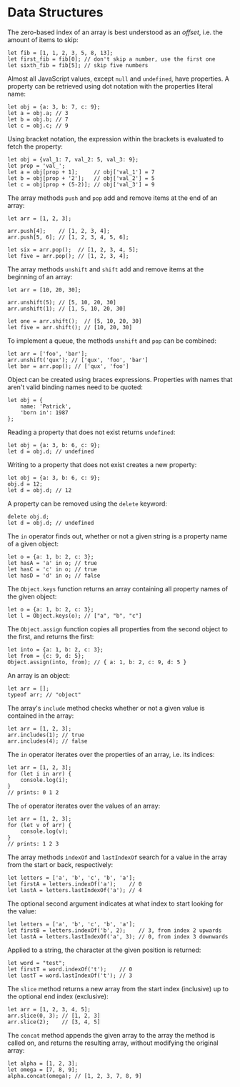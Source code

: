 # Data Structures

The zero-based index of an array is best understood as an _offset_, i.e. the
amount of items to skip:

	let fib = [1, 1, 2, 3, 5, 8, 13];
	let first_fib = fib[0]; // don't skip a number, use the first one
	let sixth_fib = fib[5]; // skip five numbers

Almost all JavaScript values, except `null` and `undefined`, have properties. A
property can be retrieved using dot notation with the properties literal name:

	let obj = {a: 3, b: 7, c: 9};
	let a = obj.a; // 3
	let b = obj.b; // 7
	let c = obj.c; // 9

Using bracket notation, the expression within the brackets is evaluated to
fetch the property:

	let obj = {val_1: 7, val_2: 5, val_3: 9};
	let prop = 'val_';
	let a = obj[prop + 1];     // obj['val_1'] = 7
	let b = obj[prop + '2'];   // obj['val_2'] = 5
	let c = obj[prop + (5-2)]; // obj['val_3'] = 9

The array methods `push` and `pop` add and remove items at the end of an array:

	let arr = [1, 2, 3];

	arr.push[4];    // [1, 2, 3, 4];
	arr.push[5, 6]; // [1, 2, 3, 4, 5, 6];

	let six = arr.pop();  // [1, 2, 3, 4, 5];
	let five = arr.pop(); // [1, 2, 3, 4];

The array methods `unshift` and `shift` add and remove items at the beginning
of an array:

	let arr = [10, 20, 30];

	arr.unshift(5); // [5, 10, 20, 30]
	arr.unshift(1); // [1, 5, 10, 20, 30]

	let one = arr.shift();  // [5, 10, 20, 30]
	let five = arr.shift(); // [10, 20, 30]

To implement a queue, the methods `unshift` and `pop` can be combined:

	let arr = ['foo', 'bar'];
	arr.unshift('qux'); // ['qux', 'foo', 'bar']
	let bar = arr.pop(); // ['qux', 'foo']

Object can be created using braces expressions. Properties with names that
aren't valid binding names need to be quoted:

	let obj = {
		name: 'Patrick',
		'born in': 1987
	};

Reading a property that does not exist returns `undefined`:

	let obj = {a: 3, b: 6, c: 9};
	let d = obj.d; // undefined

Writing to a property that does not exist creates a new property:

	let obj = {a: 3, b: 6, c: 9};
	obj.d = 12;
	let d = obj.d; // 12

A property can be removed using the `delete` keyword:

	delete obj.d;
	let d = obj.d; // undefined

The `in` operator finds out, whether or not a given string is a property name
of a given object:

	let o = {a: 1, b: 2, c: 3};
	let hasA = 'a' in o; // true
	let hasC = 'c' in o; // true
	let hasD = 'd' in o; // false

The `Object.keys` function returns an array containing all property names of
the given object:

	let o = {a: 1, b: 2, c: 3};
	let l = Object.keys(o); // ["a", "b", "c"]

The `Object.assign` function copies all properties from the second object to
the first, and returns the first:

	let into = {a: 1, b: 2, c: 3};
	let from = {c: 9, d: 5};
	Object.assign(into, from); // { a: 1, b: 2, c: 9, d: 5 }

An array is an object:

	let arr = [];
	typeof arr; // "object"

The array's `include` method checks whether or not a given value is contained
in the array:

	let arr = [1, 2, 3];
	arr.includes(1); // true
	arr.includes(4); // false

The `in` operator iterates over the properties of an array, i.e. its indices:

	let arr = [1, 2, 3];
	for (let i in arr) {
		console.log(i);
	}
	// prints: 0 1 2

The `of` operator iterates over the values of an array:

	let arr = [1, 2, 3];
	for (let v of arr) {
		console.log(v);
	}
	// prints: 1 2 3

The array methods `indexOf` and `lastIndexOf` search for a value in the array
from the start or back, respectively:

	let letters = ['a', 'b', 'c', 'b', 'a'];
	let firstA = letters.indexOf('a');    // 0
	let lastA = letters.lastIndexOf('a'); // 4

The optional second argument indicates at what index to start looking for the
value:

	let letters = ['a', 'b', 'c', 'b', 'a'];
	let firstB = letters.indexOf('b', 2);    // 3, from index 2 upwards
	let lastA = letters.lastIndexOf('a', 3); // 0, from index 3 downwards

Applied to a string, the character at the given position is returned:

	let word = "test";
	let firstT = word.indexOf('t');    // 0
	let lastT = word.lastIndexOf('t'); // 3

The `slice` method returns a new array from the start index (inclusive) up to
the optional end index (exclusive):

	let arr = [1, 2, 3, 4, 5];
	arr.slice(0, 3); // [1, 2, 3]
	arr.slice(2);    // [3, 4, 5]

The `concat` method appends the given array to the array the method is called
on, and returns the resulting array, without modifying the original array:

	let alpha = [1, 2, 3];
	let omega = [7, 8, 9];
	alpha.concat(omega); // [1, 2, 3, 7, 8, 9]
